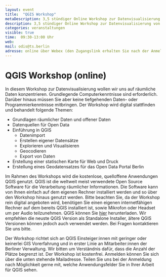```yaml
---
layout: event
title:  "QGIS Workshop"
metaDescription: 3,5 stündiger Online Workshop zur Datenvisualisierung von Offenen Geodaten mit der Open Source Software QGIS.
description: 3,5 stündiger Online Workshop zur Datenvisualisierung von Offenen Geodaten mit der Open Source Software QGIS.
categories: veranstaltungen
visible: true
time:  09:30-13:00 Uhr
web: 
mail: odis@ts.berlin
adresse: online über Webex (den Zugangslink erhalten Sie nach der Anmeldung)
---
```


# QGIS Workshop (online)

In diesem Workshop zur Datenvisualisierung wollen wir uns auf räumliche Daten konzentrieren. Grundlegende Computerkenntnisse sind erforderlich. Darüber hinaus müssen Sie aber keine tiefgehenden Daten- oder Programmierkenntnisse mitbringen. Der Workshop wird digital stattfinden und behandelt folgende Themen:

- Grundlagen räumlicher Daten und offener Daten
- Datenquellen für Open Data
- Einführung in QGIS
    - Datenimport
    - Erstellen eigener Datensätze
    - Explorieren und Visualisieren
    - Geocodieren
    - Export von Daten
- Erstellung einer statischen Karte für Web und Druck
- Erstellung eines Geodatensatzes für das Open Data Portal Berlin

Im Rahmen des Workshops wird die kostenlose, quelloffene Anwendungen QGIS genutzt. QGIS ist die weltweit meist verwendete Open Source Software für die Verarbeitung räumlicher Informationen. Die Software kann von Ihnen einfach auf dem eigenen Rechner installiert werden und so über den Workshop hinaus genutzt werden. Bitte beachten Sie, da der Workshop rein digital angeboten wird, benötigen Sie einen eigenen internetfähigen Rechner auf dem bereits QGIS installiert ist, sowie Mikrofon oder Headset um per Audio teilzunehmen. QGIS können Sie [hier](https://www.qgis.org/de/site/forusers/download.html) herunterladen. Wir empfehlen die neuste QGIS Version als Standalone Installer, ältere QGIS Versionen können jedoch auch verwendet werden. Bei Fragen kontaktieren Sie uns bitte.

Der Workshop richtet sich an QGIS Einsteiger:innen mit geringer oder keinerlei GIS Vorerfahrung und in erster Linie an Mitarbeiter:innen der Berliner Verwaltung. Wir bitten um Verständnis dafür, dass die Anzahl der Plätze begrenzt ist.
Der Workshop ist kostenfrei. Anmelden können Sie sich über die unten stehende Mailadresse. Teilen Sie uns bei der Anmeldung nach Möglichkeit gerne mit, welche Anwendungsfelder Sie in Ihrer Arbeit für QGIS sehen.
